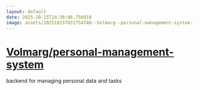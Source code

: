 ```yaml
---
layout: default
date: 2025-10-15T14:38:06.756918
image: assets/20251015T031754748--Volmarg--personal-management-system--20251015T032355551--cropped.png
---
```


# [Volmarg/personal-management-system](https://github.com/Volmarg/personal-management-system)

backend for managing personal data and tasks
